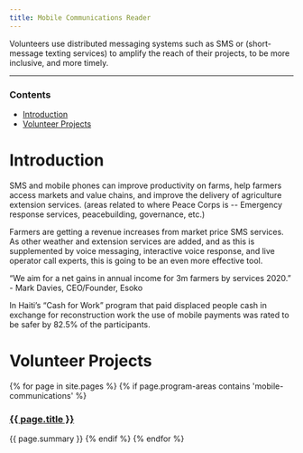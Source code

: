 ```yaml
---
title: Mobile Communications Reader
---
```


<p class="lead">Volunteers use distributed messaging systems such as SMS or (short-message texting services) to amplify the reach of their projects, to be more inclusive, and more timely.</p>



___



### Contents

- [Introduction](#introduction)
- [Volunteer Projects](#volunteer-projects)



# Introduction


SMS and mobile phones can improve productivity on farms, help farmers access markets and value chains, and improve the delivery of agriculture extension services. (areas related to where Peace Corps is -- Emergency response services, peacebuilding, governance, etc.)

Farmers are getting a revenue increases from market price SMS services. As other weather and extension services are added, and as this is supplemented by voice messaging, interactive voice response, and live operator call experts, this is going to be an even more effective tool. 

“We aim for a net gains in annual income for 3m farmers by services 2020.” - Mark Davies, CEO/Founder, Esoko

In Haiti’s “Cash for Work” program that paid displaced people cash in exchange for reconstruction work the use of mobile payments was rated to be safer by 82.5% of the participants.



# Volunteer Projects

{% for page in site.pages %}
{% if page.program-areas contains 'mobile-communications' %}  
### [{{ page.title }}]({{page.url}})
{{ page.summary }}
{% endif %}
{% endfor %}